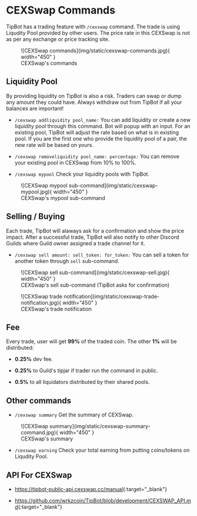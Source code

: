 # CEXSwap Commands

TipBot has a trading feature with `/cexswap` command. The trade is using Liqudity Pool provided by other users. The price rate in this CEXSwap is not as per any exchange or price tracking site.

<figure markdown>
  ![CEXSwap commands](img/static/cexswap-commands.jpg){ width="450" }
  <figcaption>CEXSwap's commands</figcaption>
</figure>

## Liquidity Pool

By providing liquidity on TipBot is also a risk. Traders can swap or dump any amount they could have. Always withdraw out from TipBot if all your balances are important!

* `/cexswap addliquidity pool_name:` You can add liquidity or create a new liquidity pool through this command. Bot will popup with an input. For an existing pool, TipBot will adjust the rate based on what is in existing pool. If you are the first one who provide the liquidity pool of a pair, the new rate will be based on yours.

* `/cexswap removeliquidity pool_name: percentage:` You can remove your existing pool in CEXSwap from 10% to 100%.

* `/cexswap mypool` Check your liquidity pools with TipBot.

<figure markdown>
  ![CEXSwap mypool sub-command](img/static/cexswap-mypool.jpg){ width="450" }
  <figcaption>CEXSwap's mypool sub-command</figcaption>
</figure>

## Selling / Buying

Each trade, TipBot will alaways ask for a confirmation and show the price impact. After a successful trade, TipBot will also notify to other Discord Guilds where Guild owner assigned a trade channel for it.

* `/cexswap sell amount: sell_token: for_token:` You can sell a token for another token through `sell` sub-command.

<figure markdown>
  ![CEXSwap sell sub-command](img/static/cexswap-sell.jpg){ width="450" }
  <figcaption>CEXSwap's sell sub-command (TipBot asks for confirmation)</figcaption>
</figure>

<figure markdown>
  ![CEXSwap trade notification](img/static/cexswap-trade-notification.jpg){ width="450" }
  <figcaption>CEXSwap's trade notification</figcaption>
</figure>

## Fee

Every trade, user will get **99%** of the traded coin. The other **1%** will be distributed:

* **0.25%** dev fee.

* **0.25%** to Guild's tipjar if trader run the command in public.

* **0.5%** to all liquidators distributed by their shared pools.

## Other commands

* `/cexswap summary` Get the summary of CEXSwap.

<figure markdown>
  ![CEXSwap summary](img/static/cexswap-summary-command.jpg){ width="450" }
  <figcaption>CEXSwap's summary</figcaption>
</figure>

* `/cexswap earning` Check your total earning from putting coins/tokens on Liqudity Pool.

## API For CEXSwap

* <https://tipbot-public-api.cexswap.cc/manual>{:target="_blank"}

* <https://github.com/wrkzcoin/TipBot/blob/development/CEXSWAP_API.md>{:target="_blank"}
